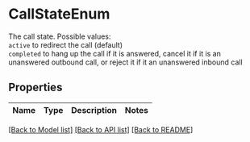 # CallStateEnum

The call state. Possible values:<br>`active` to redirect the call (default)<br>`completed` to hang up the call if it is answered, cancel it if it is an unanswered outbound call, or reject it if it an unanswered inbound call

## Properties
Name | Type | Description | Notes
------------ | ------------- | ------------- | -------------

[[Back to Model list]](../README.md#documentation-for-models) [[Back to API list]](../README.md#documentation-for-api-endpoints) [[Back to README]](../README.md)


